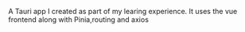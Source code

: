 A Tauri app I created as part of my learing experience.
It uses the vue frontend along with Pinia,routing and axios

